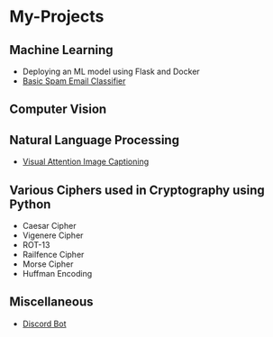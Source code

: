 # My-Projects

## Machine Learning 
- Deploying an ML model using Flask and Docker
- [Basic Spam Email Classifier](https://github.com/aquantumreality/My-Projects/tree/main/ML/Spam%20Email%20Detection)

## Computer Vision 


## Natural Language Processing 
- [Visual Attention Image Captioning](https://github.com/aquantumreality/My-Projects/tree/main/NLP/Visual_Attention_Image_Captioning)

## Various Ciphers used in Cryptography using Python
- Caesar Cipher
- Vigenere Cipher
- ROT-13
- Railfence Cipher
- Morse Cipher
- Huffman Encoding

## Miscellaneous
- [Discord Bot](https://github.com/aquantumreality/Discord-Bot)
